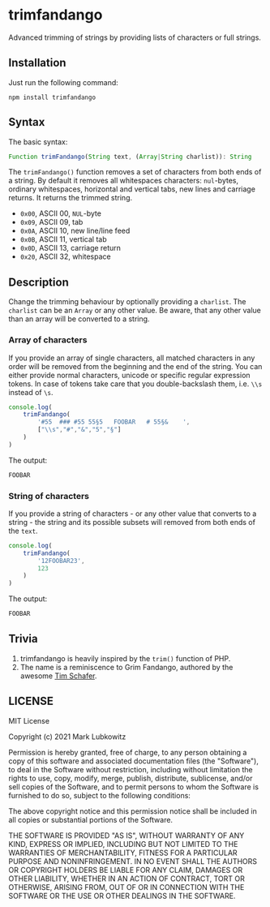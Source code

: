 # trimfandango

Advanced trimming of strings by providing lists of characters or full strings.

## Installation

Just run the following command:

```
npm install trimfandango
```

## Syntax

The basic syntax:

```js
Function trimFandango(String text, (Array|String charlist)): String
```

The `trimFandango()` function removes a set of characters from both ends of a string. By default it removes all whitespaces characters: `nul`-bytes, ordinary whitespaces, horizontal and vertical tabs, new lines and carriage returns. It returns the trimmed string.

* `0x00`, ASCII 00, `NUL`-byte
* `0x09`, ASCII 09, tab
* `0x0A`, ASCII 10, new line/line feed
* `0x0B`, ASCII 11, vertical tab
* `0x0D`, ASCII 13, carriage return
* `0x20`, ASCII 32, whitespace

## Description

Change the trimming behaviour by optionally providing a `charlist`. The `charlist` can be an `Array` or any other value. Be aware, that any other value than an array will be converted to a string.

### Array of characters

If you provide an array of single characters, all matched characters in any order will be removed from the beginning and the end of the string. You can either provide normal characters, unicode or specific regular expression tokens. In case of tokens take care that you double-backslash them, i.e. `\\s` instead of `\s`.

```js
console.log(
    trimFandango(
        '#55  ### #55 55§5   FOOBAR   # 55§&    ',
        ["\\s","#","&","5","§"]
    )
)
```

The output:

```js
FOOBAR
```

### String of characters

If you provide a string of characters - or any other value that converts to a string - the string and its possible subsets will removed from both ends of the `text`.

```js
console.log(
    trimFandango(
        '12FOOBAR23',
        123
    )
)
```
The output:

```js
FOOBAR
```

## Trivia

1. trimfandango is heavily inspired by the `trim()` function of PHP.
2. The name is a reminiscence to Grim Fandango, authored by the awesome [Tim Schafer](https://twitter.com/TimOfLegend).

## LICENSE

MIT License

Copyright (c) 2021 Mark Lubkowitz

Permission is hereby granted, free of charge, to any person obtaining a copy
of this software and associated documentation files (the "Software"), to deal
in the Software without restriction, including without limitation the rights
to use, copy, modify, merge, publish, distribute, sublicense, and/or sell
copies of the Software, and to permit persons to whom the Software is
furnished to do so, subject to the following conditions:

The above copyright notice and this permission notice shall be included in all
copies or substantial portions of the Software.

THE SOFTWARE IS PROVIDED "AS IS", WITHOUT WARRANTY OF ANY KIND, EXPRESS OR
IMPLIED, INCLUDING BUT NOT LIMITED TO THE WARRANTIES OF MERCHANTABILITY,
FITNESS FOR A PARTICULAR PURPOSE AND NONINFRINGEMENT. IN NO EVENT SHALL THE
AUTHORS OR COPYRIGHT HOLDERS BE LIABLE FOR ANY CLAIM, DAMAGES OR OTHER
LIABILITY, WHETHER IN AN ACTION OF CONTRACT, TORT OR OTHERWISE, ARISING FROM,
OUT OF OR IN CONNECTION WITH THE SOFTWARE OR THE USE OR OTHER DEALINGS IN THE
SOFTWARE.